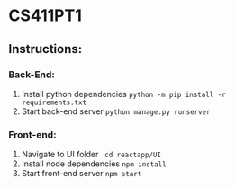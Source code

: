 # CS411PT1

## Instructions:
### Back-End:
1. Install python dependencies 
```python -m pip install -r requirements.txt```
2. Start back-end server 
```python manage.py runserver```

### Front-end:
1. Navigate to UI folder
``` cd reactapp/UI```
2. Install node dependencies
``` npm install ```
3. Start front-end server
``` npm start ```
